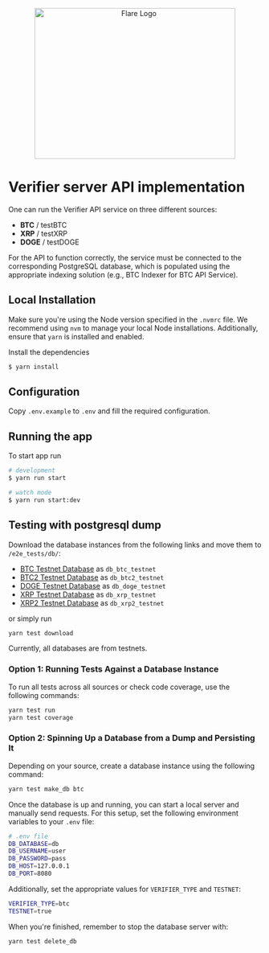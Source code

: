 <p align="center">
  <a href="https://flare.network/" target="blank"><img src="https://flare.network/wp-content/uploads/Artboard-1-1.svg" width="400" height="300" alt="Flare Logo" /></a>
</p>

# Verifier server API implementation

One can run the Verifier API service on three different sources:

- **BTC** / testBTC
- **XRP** / testXRP
- **DOGE** / testDOGE

For the API to function correctly, the service must be connected to the corresponding PostgreSQL database, which is populated using the appropriate indexing solution (e.g., BTC Indexer for BTC API Service).

## Local Installation

Make sure you're using the Node version specified in the `.nvmrc` file. We recommend using `nvm` to manage your local Node installations. Additionally, ensure that `yarn` is installed and enabled.

Install the dependencies

```bash
$ yarn install
```

## Configuration

Copy `.env.example` to `.env` and fill the required configuration.

## Running the app

To start app run

```bash
# development
$ yarn run start

# watch mode
$ yarn run start:dev
```

## Testing with postgresql dump

Download the database instances from the following links and move them to `/e2e_tests/db/`:

- [BTC Testnet Database](https://githubstatic.flare.center/db_btc_testnet) as `db_btc_testnet`
- [BTC2 Testnet Database](https://githubstatic.flare.center/db_btc2_testnet) as `db_btc2_testnet`
- [DOGE Testnet Database](https://githubstatic.flare.center/db_doge_testnet) as `db_doge_testnet`
- [XRP Testnet Database](https://githubstatic.flare.center/db_xrp_testnet) as `db_xrp_testnet`
- [XRP2 Testnet Database](https://githubstatic.flare.center/db_xrp2_testnet) as `db_xrp2_testnet`

or simply run

```bash
yarn test download
```

Currently, all databases are from testnets.

### Option 1: Running Tests Against a Database Instance

To run all tests across all sources or check code coverage, use the following commands:

```bash
yarn test run
yarn test coverage
```

### Option 2: Spinning Up a Database from a Dump and Persisting It

Depending on your source, create a database instance using the following command:

```bash
yarn test make_db btc
```

Once the database is up and running, you can start a local server and manually send requests. For this setup, set the following environment variables to your `.env` file:

```bash
# .env file
DB_DATABASE=db
DB_USERNAME=user
DB_PASSWORD=pass
DB_HOST=127.0.0.1
DB_PORT=8080
```

Additionally, set the appropriate values for `VERIFIER_TYPE` and `TESTNET`:

```bash
VERIFIER_TYPE=btc
TESTNET=true
```

When you're finished, remember to stop the database server with:

```bash
yarn test delete_db
```
